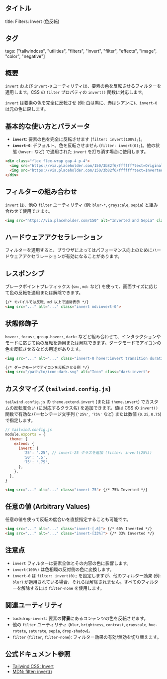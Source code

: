 ## タイトル
title: Filters: Invert (色反転)

## タグ
tags: ["tailwindcss", "utilities", "filters", "invert", "filter", "effects", "image", "color", "negative"]

## 概要
`invert` および `invert-0` ユーティリティは、要素の色を反転させるフィルターを適用します。CSS の `filter` プロパティの `invert()` 関数に対応します。

`invert` は要素の色を完全に反転させ (例: 白は黒に、赤はシアンに)、`invert-0` は元の色に戻します。

## 基本的な使い方とパラメータ

*   **`invert`**: 要素の色を完全に反転させます (`filter: invert(100%);`)。
*   **`invert-0`**: デフォルト。色を反転させません (`filter: invert(0);`)。他の状態 (`hover:` など) で適用された `invert` を打ち消す場合に使用します。

```html
<div class="flex flex-wrap gap-4 p-4">
  <img src="https://via.placeholder.com/150/3b82f6/ffffff?text=Original" alt="Original" class="invert-0 rounded-lg"> {/* Default */}
  <img src="https://via.placeholder.com/150/3b82f6/ffffff?text=Inverted" alt="Inverted" class="invert rounded-lg">
</div>
```

## フィルターの組み合わせ

`invert` は、他の `filter` ユーティリティ (例: `blur-*`, `grayscale`, `sepia`) と組み合わせて使用できます。

```html
<img src="https://via.placeholder.com/150" alt="Inverted and Sepia" class="invert sepia rounded-lg">
```

## ハードウェアアクセラレーション

フィルターを適用すると、ブラウザによってはパフォーマンス向上のためにハードウェアアクセラレーションが有効になることがあります。

## レスポンシブ

ブレークポイントプレフィックス (`sm:`, `md:` など) を使って、画面サイズに応じて色の反転を適用または解除できます。

```html
{/* モバイルでは反転、md 以上で通常表示 */}
<img src="..." alt="..." class="invert md:invert-0">
```

## 状態修飾子

`hover:`, `focus:`, `group-hover:`, `dark:` などと組み合わせて、インタラクションやモードに応じて色の反転を適用または解除できます。ダークモードでアイコンの色を反転させるなどの用途があります。

```html
<img src="..." alt="..." class="invert-0 hover:invert transition duration-300 cursor-pointer rounded-lg">

{/* ダークモードでアイコンを反転させる例 */}
<img src="/path/to/icon-dark.svg" alt="Icon" class="dark:invert">
```

## カスタマイズ (`tailwind.config.js`)

`tailwind.config.js` の `theme.extend.invert` (または `theme.invert`) でカスタムの反転度合い (に対応するクラス名) を追加できます。値は CSS の `invert()` 関数で有効なパーセンテージ文字列 (`'25%'`, `'75%'` など) または数値 (`0.25`, `0.75`) で指定します。

```javascript
// tailwind.config.js
module.exports = {
  theme: {
    extend: {
      invert: {
        '25': '.25', // invert-25 クラスを追加 (filter: invert(25%))
        '50': '.5',
        '75': '.75',
      },
    },
  },
}
```

```html
<img src="..." alt="..." class="invert-75"> {/* 75% Inverted */}
```

## 任意の値 (Arbitrary Values)

任意の値を使って反転の度合いを直接指定することも可能です。

```html
<img src="..." alt="..." class="invert-[.6]"> {/* 60% Inverted */}
<img src="..." alt="..." class="invert-[33%]"> {/* 33% Inverted */}
```

## 注意点

*   `invert` フィルターは要素全体とその内容の色に影響します。
*   `invert(100%)` は色相環の反対側の色に変換します。
*   `invert-0` は `filter: invert(0);` を設定しますが、他のフィルター効果 (例: `blur`) が適用されている場合、それらは解除されません。すべてのフィルターを解除するには `filter-none` を使用します。

## 関連ユーティリティ

*   `backdrop-invert`: 要素の**背景**にあるコンテンツの色を反転させます。
*   他の `filter` ユーティリティ (`blur`, `brightness`, `contrast`, `grayscale`, `hue-rotate`, `saturate`, `sepia`, `drop-shadow`)。
*   `filter` (`filter`, `filter-none`): フィルター効果の有効/無効を切り替えます。

## 公式ドキュメント参照
*   [Tailwind CSS: Invert](https://tailwindcss.com/docs/invert)
*   [MDN: filter: invert()](https://developer.mozilla.org/en-US/docs/Web/CSS/filter-function/invert)